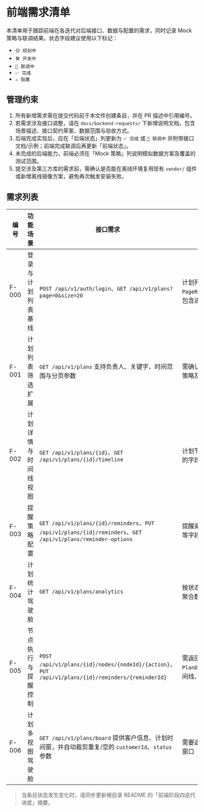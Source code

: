 # 前端需求清单

本清单用于跟踪前端在各迭代对后端接口、数据与配置的需求，同时记录 Mock 策略与联调结果。状态字段建议使用以下标记：
- `🟡 规划中`
- `🛠️ 开发中`
- `🧪 联调中`
- `✅ 完成`
- `⚠️ 阻塞`

## 管理约束
1. 所有新增需求需在提交代码前于本文件创建条目，并在 PR 描述中引用编号。
2. 若需求涉及接口调整，请在 `docs/backend-requests/` 下新增说明文档，包含场景描述、接口契约草案、数据范围与验收方式。
3. 后端完成实现后，应在「后端状态」列更新为 `✅ 完成` 或 `🧪 联调中` 并附带接口文档/示例；前端完成联调后再更新「前端状态」。
4. 未完成的后端能力，前端必须在「Mock 策略」列说明模拟数据方案及覆盖的测试范围。
5. 提交涉及第三方库的需求前，需确认是否能在离线环境复用现有 `vendor/` 组件或新增离线镜像方案，避免再次触发安装失败。

## 需求列表
| 编号 | 功能场景 | 接口需求 | 数据范围/示例 | 后端状态 | 前端状态 | Mock 策略 | 备注 |
| --- | --- | --- | --- | --- | --- | --- | --- |
| F-000 | 登录与计划列表基线 | `POST /api/v1/auth/login`、`GET /api/v1/plans?page=0&size=20` | 计划列表需返回 `PageResponse<PlanSummary>`，包含进度、参与人数量等字段 | ✅ 完成 | ✅ 完成（迭代 #0） | 未使用 Mock；直接联调 | 继续关注分页参数及多语言头的兼容性；同步完成导航菜单角色过滤与 403 提示 |
| F-001 | 计划列表筛选扩展 | `GET /api/v1/plans` 支持负责人、关键字、时间范围与分页参数 | 需确认分页上限、关键字匹配策略及排序顺序 | ✅ 完成<br />（2025-09-29 发布 `GET /api/v1/plans/filter-options`；契约详见《[计划列表筛选字典接口说明](../docs/backend-requests/plan-filter-options.md)》，响应示例见[文档响应结构](../docs/backend-requests/plan-filter-options.md#响应结构)，并可参考响应节选：<code>{"statusLabel":"计划状态","statuses":[{"value":"DESIGN","label":"设计中","count":3}]}</code>） | 🟡 规划中 | Mock 数据继续由 `queryMockPlanSummaries`、`mockPlanFilterOptions.json` 驱动筛选分页/多语言用例，与 2025-09 契约字段保持一一对应；联调阶段将并行校验真实接口响应并记录缓存刷新、回退策略 | 筛选字典接口将用于替换静态枚举，前端接入时同步落地缓存刷新/回退策略并补充查询参数校验 |
| F-002 | 计划详情与时间线视图 | `GET /api/v1/plans/{id}`、`GET /api/v1/plans/{id}/timeline` | 计划节点、附件、时间线事件的字段需确认必填项 | ✅ 完成<br />（2025-09-29 发布 `GET /api/v1/plans/activity-types`；契约及多语言响应示例详见《[计划时间线事件字典说明](../docs/backend-requests/plan-timeline-activities.md#响应结构)》，参考响应片段：<code>{"type":"PLAN_CREATED","messages":[{"key":"plan.activity.created","message":"计划创建"}]}</code>） | 🛠️ 开发中 | 持续使用计划详情/时间线/提醒 Mock 样例驱动组件开发，同时以 `mockPlanActivityTypes.json` 镜像字典字段并校验真实接口响应，确保图标映射与属性描述与 2025-09 契约一致 | 前端将基于字典接口渲染时间线事件与属性说明，并对接真实接口后的缓存与降级策略 |
| F-003 | 提醒策略配置 | `GET /api/v1/plans/{id}/reminders`、`PUT /api/v1/plans/{id}/reminders`、`GET /api/v1/plans/reminder-options` | 提醒渠道、触发时机、模板 ID 等字段 | ✅ 完成 | 🟡 规划中 | 设计默认策略样例及更新成功响应 | 后端提供提醒配置字典，详见《docs/backend-requests/plan-reminder-options.md》 |
| F-004 | 计划统计驾驶舱 | `GET /api/v1/plans/analytics` | 按状态、负责人、逾期风险等聚合数据 | 🧪 联调中 | 🟡 规划中 | 参考阶段三文档构造统计 Mock | 新增负责人负载与风险计划字段，详见《docs/backend-requests/plan-analytics-dashboard.md》；接口支持 `ownerId` 查询参数便于聚焦单个负责人 |
| F-005 | 节点执行与提醒控制 | `POST /api/v1/plans/{id}/nodes/{nodeId}/{action}`、`PUT /api/v1/plans/{id}/reminders/{reminderId}` | 需返回最新 `PlanDetailPayload`（节点、时间线、提醒） | ✅ 完成 | 🛠️ 开发中 | Mock 将在下个迭代替换为真实接口联调 | 详见《docs/backend-requests/plan-node-operations.md》，后端已交付节点开始/完成/交接与提醒规则更新接口，并新增 `actionType`/`completionThreshold` 字段及阈值自动跳过逻辑 |
| F-006 | 计划多视图驾驶舱 | `GET /api/v1/plans/board` 提供客户信息、计划时间窗，并自动裁剪重复/空的 `customerId`、`status` 参数 | 需要返回客户标识/名称及计划窗口（开始/结束）字段 | ✅ 完成（基于 `PlanSearchCriteria` 聚合客户&时间桶并记录审计快照） | ✅ 完成（迭代 #2 视图扩展） | 扩展 `listMockPlans` 与 `planDetail` 样例补充客户字段，封装 `PlanByCustomerView`/`PlanCalendarView` 组件消费聚合结果，派生客户分组与日历事件并以 Node Test 校验排序、时间桶起止与时长计算 | 《docs/backend-requests/plan-board-view.md》已更新示例与审计说明；后端输出客户/时间桶排序一致且多租户筛选与派生指标与真实接口保持一致；当无计划命中时返回零指标对象，前端无需特殊判空 |

> 当条目状态发生变化时，请同步更新根目录 README 的「前端阶段四迭代进度」摘要。
